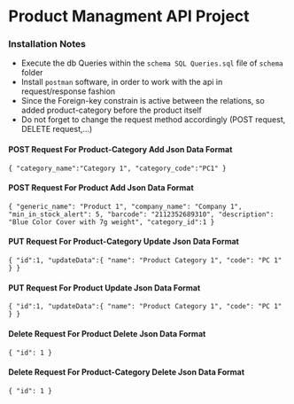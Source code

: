 # Product Managment API Project

### Installation Notes

- Execute the db Queries within the ```schema SQL Queries.sql``` file of ```schema``` folder
- Install ```postman``` software, in order to work with the api in request/response fashion
- Since the Foreign-key constrain is active between the relations, so added product-category before the product itself
- Do not forget to change the request method accordingly (POST request, DELETE request,...)

#### POST  Request For Product-Category Add Json Data Format
`{
    "category_name":"Category 1",
    "category_code":"PC1"
}`  

#### POST  Request For Product Add Json Data Format
`{
    "generic_name": "Product 1",
    "company_name": "Company 1",
    "min_in_stock_alert": 5,
    "barcode": "2112352689310",
    "description": "Blue Color Cover with 7g weight",
    "category_id":1
}`  

#### PUT Request For Product-Category Update Json Data Format

`{
    "id":1,
    "updateData":{
        "name": "Product Category 1",
        "code": "PC 1"
    }
}`  

#### PUT Request For Product Update Json Data Format

`{
    "id":1,
    "updateData":{
        "name": "Product Category 1",
        "code": "PC 1"
    }
}`  

#### Delete Request For Product Delete Json Data Format

`{
    "id": 1
}`  

#### Delete Request For Product-Category Delete Json Data Format

`{
    "id": 1
}`  